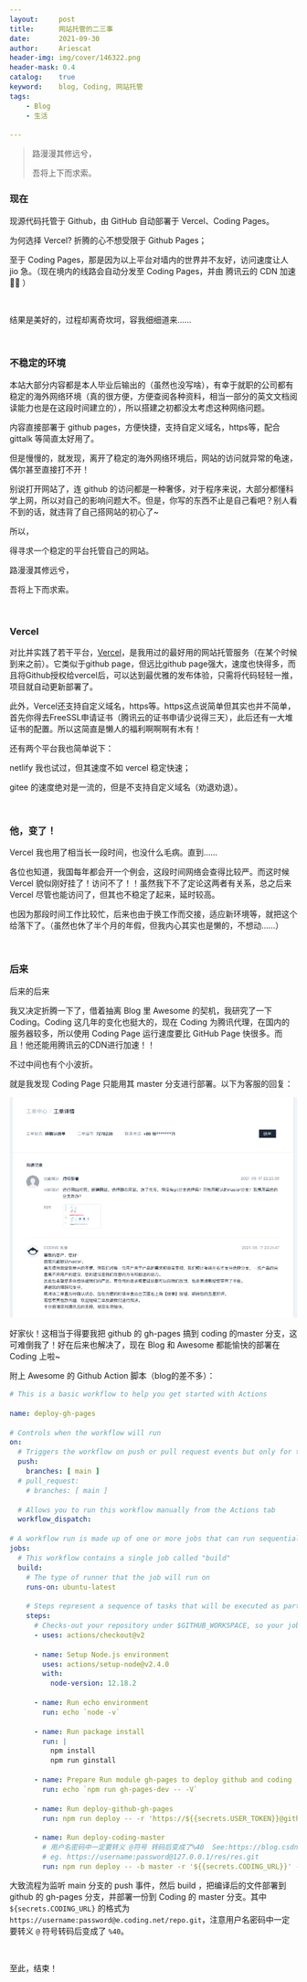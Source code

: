 ```yaml
---
layout:     post
title:      网站托管的二三事
date:       2021-09-30
author:     Ariescat
header-img: img/cover/146322.png
header-mask: 0.4
catalog:    true
keyword:    blog, Coding, 网站托管
tags:
    - Blog
    - 生活

---
```




> 路漫漫其修远兮，
>
> 吾将上下而求索。



### 现在

现源代码托管于 Github，由 GitHub 自动部署于 Vercel、Coding Pages。

为何选择 Vercel? 折腾的心不想受限于 Github Pages；

至于 Coding Pages，那是因为以上平台对墙内的世界并不友好，访问速度让人 jio 急。（现在境内的线路会自动分发至 Coding Pages，并由 腾讯云的 CDN 加速 🚀🚀 ）



<br>

结果是美好的，过程却离奇坎坷，容我细细道来......

<br>



### 不稳定的环境

本站大部分内容都是本人毕业后输出的（虽然也没写啥），有幸于就职的公司都有稳定的海外网络环境（真的很方便，方便查阅各种资料，相当一部分的英文文档阅读能力也是在这段时间建立的），所以搭建之初都没太考虑这种网络问题。

内容直接部署于 github pages，方便快捷，支持自定义域名，https等，配合 gittalk 等简直太好用了。

但是慢慢的，就发现，离开了稳定的海外网络环境后，网站的访问就异常的龟速，偶尔甚至直接打不开！

别说打开网站了，连 github 的访问都是一种奢侈，对于程序来说，大部分都懂科学上网，所以对自己的影响问题大不。但是，你写的东西不止是自己看吧？别人看不到的话，就违背了自己搭网站的初心了~



所以，

得寻求一个稳定的平台托管自己的网站。

路漫漫其修远兮，

吾将上下而求索。

<br>



### Vercel

对比并实践了若干平台，[Vercel](https://vercel.com/)，是我用过的最好用的网站托管服务（在某个时候到来之前）。它类似于github page，但远比github page强大，速度也快得多，而且将Github授权给vercel后，可以达到最优雅的发布体验，只需将代码轻轻一推，项目就自动更新部署了。

此外，Vercel还支持自定义域名，https等。https这点说简单但其实也并不简单，首先你得去FreeSSL申请证书（腾讯云的证书申请少说得三天），此后还有一大堆证书的配置。所以这简直是懒人的福利啊啊啊有木有！

还有两个平台我也简单说下：

netlify 我也试过，但其速度不如 vercel 稳定快速；

gitee 的速度绝对是一流的，但是不支持自定义域名（劝退劝退）。

<br>



### 他，变了！

Vercel 我也用了相当长一段时间，也没什么毛病。直到......

各位也知道，我国每年都会开一个例会，这段时间网络会查得比较严。而这时候 Vercel 貌似刚好挂了！访问不了！！虽然我下不了定论这两者有关系，总之后来 Vercel 尽管也能访问了，但其也不稳定了起来，延时较高。

也因为那段时间工作比较忙，后来也由于换工作而交接，适应新环境等，就把这个给落下了。（虽然也休了半个月的年假，但我内心其实也是懒的，不想动......）

<br>



### 后来

后来的后来

我又决定折腾一下了，借着抽离 Blog 里 Awesome 的契机，我研究了一下 Coding。Coding 这几年的变化也挺大的，现在 Coding 为腾讯代理，在国内的服务器较多，所以使用 Coding Page 运行速度要比 GitHub Page 快很多。而且！他还能用腾讯云的CDN进行加速！！

不过中间也有个小波折。

就是我发现 Coding Page 只能用其 master 分支进行部署。以下为客服的回复：

![工单](/img/post/21093001.jpg)

好家伙！这相当于得要我把 github 的 gh-pages 搞到 coding 的master 分支，这可难倒我了！好在后来也解决了，现在 Blog 和 Awesome 都能愉快的部署在 Coding 上啦~

附上 Awesome 的 Github Action 脚本（blog的差不多）：

```yml
# This is a basic workflow to help you get started with Actions

name: deploy-gh-pages

# Controls when the workflow will run
on:
  # Triggers the workflow on push or pull request events but only for the main branch
  push:
    branches: [ main ]
  # pull_request:
    # branches: [ main ]

  # Allows you to run this workflow manually from the Actions tab
  workflow_dispatch:

# A workflow run is made up of one or more jobs that can run sequentially or in parallel
jobs:
  # This workflow contains a single job called "build"
  build:
    # The type of runner that the job will run on
    runs-on: ubuntu-latest

    # Steps represent a sequence of tasks that will be executed as part of the job
    steps:
      # Checks-out your repository under $GITHUB_WORKSPACE, so your job can access it
      - uses: actions/checkout@v2

      - name: Setup Node.js environment
        uses: actions/setup-node@v2.4.0
        with:
          node-version: 12.18.2
  
      - name: Run echo environment
        run: echo `node -v`

      - name: Run package install
        run: |
          npm install
          npm run ginstall

      - name: Prepare Run module gh-pages to deploy github and coding
        run: echo `npm run gh-pages-dev -- -V`

      - name: Run deploy-github-gh-pages
        run: npm run deploy -- -r 'https://${{secrets.USER_TOKEN}}@github.com/Ariescat/Metis-Awesome.git' -u 'github-actions-bot <${{secrets.EMAIL}}>' -m 'github-actions-bot Updates'

      - name: Run deploy-coding-master
        # 用户名密码中一定要转义 @符号 转码后变成了%40  See:https://blog.csdn.net/u012447791/article/details/118225605
        # eg. https://username:password@127.0.0.1/res/res.git
        run: npm run deploy -- -b master -r '${{secrets.CODING_URL}}' -u 'github-actions-bot <${{secrets.EMAIL}}>' -m 'github-actions-bot Updates'
```

大致流程为监听 main 分支的 push 事件，然后 build ，把编译后的文件部署到 github 的 gh-pages 分支，并部署一份到 Coding 的 master 分支。其中 `${secrets.CODING_URL}` 的格式为 `https://username:password@e.coding.net/repo.git`，注意用户名密码中一定要转义 `@` 符号转码后变成了 `%40`。

<br>

至此，结束！

<br>

